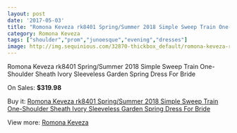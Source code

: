```yaml
---
layout: post
date: '2017-05-03'
title: "Romona Keveza rk8401 Spring/Summer 2018 Simple Sweep Train One-Shoulder Sheath Ivory Sleeveless Garden Spring Dress For Bride"
category: Romona Keveza
tags: ["shoulder","prom","junoesque","evening","dresses"]
image: http://img.sequinious.com/32870-thickbox_default/romona-keveza-rk8401-spring-summer-2018-simple-sweep-train-one-shoulder-sheath-ivory-sleeveless-garden-spring-dress-for-bride.jpg
---
```

Romona Keveza rk8401 Spring/Summer 2018 Simple Sweep Train One-Shoulder Sheath Ivory Sleeveless Garden Spring Dress For Bride

On Sales: **$319.98**
<a href="https://www.sequinious.com/romona-keveza/11657-romona-keveza-rk8401-spring-summer-2018-simple-sweep-train-one-shoulder-sheath-ivory-sleeveless-garden-spring-dress-for-bride.html"><amp-img layout="responsive" width="600" height="600" src="//img.sequinious.com/32870-thickbox_default/romona-keveza-rk8401-spring-summer-2018-simple-sweep-train-one-shoulder-sheath-ivory-sleeveless-garden-spring-dress-for-bride.jpg" alt="Romona Keveza rk8401 Spring/Summer 2018 Simple Sweep Train One-Shoulder Sheath Ivory Sleeveless Garden Spring Dress For Bride 0" /></a>
<a href="https://www.sequinious.com/romona-keveza/11657-romona-keveza-rk8401-spring-summer-2018-simple-sweep-train-one-shoulder-sheath-ivory-sleeveless-garden-spring-dress-for-bride.html"><amp-img layout="responsive" width="600" height="600" src="//img.sequinious.com/32872-thickbox_default/romona-keveza-rk8401-spring-summer-2018-simple-sweep-train-one-shoulder-sheath-ivory-sleeveless-garden-spring-dress-for-bride.jpg" alt="Romona Keveza rk8401 Spring/Summer 2018 Simple Sweep Train One-Shoulder Sheath Ivory Sleeveless Garden Spring Dress For Bride 1" /></a>
<a href="https://www.sequinious.com/romona-keveza/11657-romona-keveza-rk8401-spring-summer-2018-simple-sweep-train-one-shoulder-sheath-ivory-sleeveless-garden-spring-dress-for-bride.html"><amp-img layout="responsive" width="600" height="600" src="//img.sequinious.com/32871-thickbox_default/romona-keveza-rk8401-spring-summer-2018-simple-sweep-train-one-shoulder-sheath-ivory-sleeveless-garden-spring-dress-for-bride.jpg" alt="Romona Keveza rk8401 Spring/Summer 2018 Simple Sweep Train One-Shoulder Sheath Ivory Sleeveless Garden Spring Dress For Bride 2" /></a>

Buy it: [Romona Keveza rk8401 Spring/Summer 2018 Simple Sweep Train One-Shoulder Sheath Ivory Sleeveless Garden Spring Dress For Bride](https://www.sequinious.com/romona-keveza/11657-romona-keveza-rk8401-spring-summer-2018-simple-sweep-train-one-shoulder-sheath-ivory-sleeveless-garden-spring-dress-for-bride.html "Romona Keveza rk8401 Spring/Summer 2018 Simple Sweep Train One-Shoulder Sheath Ivory Sleeveless Garden Spring Dress For Bride")

View more: [Romona Keveza](https://www.sequinious.com/90-romona-keveza "Romona Keveza")